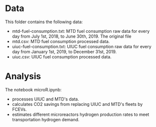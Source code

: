 # Data

This folder contains the following data:
* mtd-fuel-consumption.txt: MTD fuel consumption raw data for every day from July 1st, 2018, to June 30th, 2019. The original file
* mtd.csv: MTD fuel consumption processed data.
* uiuc-fuel-consumption.txt: UIUC fuel consumption raw data for every day from January 1st, 2019, to December 31st, 2019.
* uiuc.csv: UIUC fuel consumption processed data.

# Analysis

The notebook microR.ipynb:
* processes UIUC and MTD's data.
* calculates CO2 savings from replacing UIUC and MTD's fleets by FCEVs.
* estimates different microreactors hydrogen production rates to meet transportation hydrogen demand.
